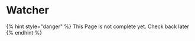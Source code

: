 # Watcher

{% hint style="danger" %}
This Page is not complete yet. Check back later
{% endhint %}

<figure><img src="https://github.com/user-attachments/assets/e7f2268d-4c5c-4452-a879-9549cb2531c9" alt=""><figcaption></figcaption></figure>

